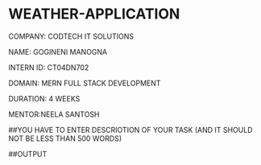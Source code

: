 # WEATHER-APPLICATION

COMPANY: CODTECH IT SOLUTIONS

NAME: GOGINENI MANOGNA

INTERN ID: CT04DN702

DOMAIN: MERN FULL STACK DEVELOPMENT

DURATION: 4 WEEKS

MENTOR:NEELA SANTOSH

##YOU HAVE TO ENTER DESCRIOTION OF YOUR TASK (AND IT SHOULD NOT BE LESS THAN 500 WORDS)

##OUTPUT
